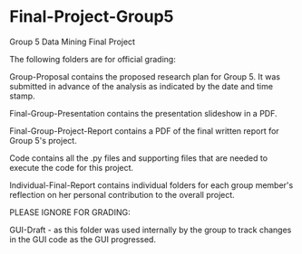 # Final-Project-Group5
Group 5 Data Mining Final Project

The following folders are for official grading:

Group-Proposal contains the proposed research plan for Group 5. It was submitted in advance of the analysis as indicated by the date and time stamp.

Final-Group-Presentation contains the presentation slideshow in a PDF.

Final-Group-Project-Report contains a PDF of the final written report for Group 5's project. 

Code contains all the .py files and supporting files that are needed to execute the code for this project.

Individual-Final-Report contains individual folders for each group member's reflection on her personal contribution to the overall project. 

PLEASE IGNORE FOR GRADING:

GUI-Draft - as this folder was used internally by the group to track changes in the GUI code as the GUI progressed. 
